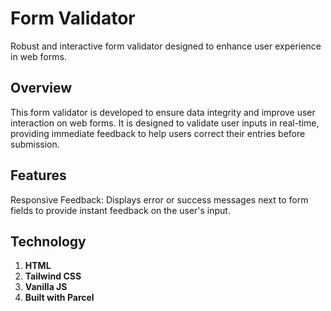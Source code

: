 # Form Validator
Robust and interactive form validator designed to enhance user experience in web forms.

## Overview
This form validator is developed to ensure data integrity and improve user interaction on web forms. It is designed to validate user inputs in real-time, providing immediate feedback to help users correct their entries before submission.

## Features
Responsive Feedback: Displays error or success messages next to form fields to provide instant feedback on the user's input.

## Technology
1. **HTML**
2. **Tailwind CSS**
3. **Vanilla JS**
4. **Built with Parcel**
